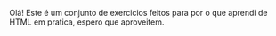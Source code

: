 Olá! Este é um conjunto de exercicios feitos para por o que aprendi de HTML em pratica, espero que aproveitem. 